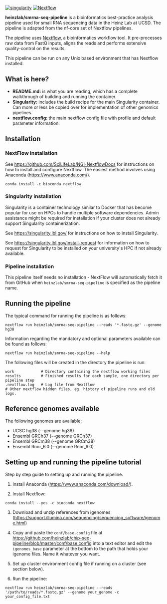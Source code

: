 [![singularity](https://img.shields.io/badge/singularity-%3E%3D%202.4.2-blue.svg)](http://singularity.lbl.gov/)
[![Nextflow](https://img.shields.io/badge/nextflow-%E2%89%A50.30.2-brightgreen.svg)](https://www.nextflow.io/)

**heinzlab/smrna-seq-pipeline** is a bioinformatics best-practice analysis pipeline used for small RNA sequencing data in the Heinz Lab at UCSD. The pipeline is adapted from the nf-core set of Nextflow pipelines.

The pipeline uses [Nextflow](https://www.nextflow.io), a bioinformatics workflow tool. It pre-processes raw data from FastQ inputs, aligns the reads and performs extensive quality-control on the results.

This pipeline can be run on any Unix based environment that has Nextflow installed.

## What is here?
* **README.md:** is what you are reading, which has a complete walkthrough of building and running the container.
* **Singularity:** includes the build recipe for the main Singularity container. Can more or less be copied over for implementation of other genomics pipelines.
* **nextflow.config:** the main nextflow config file with profile and default parameter information.

## Installation
### NextFlow installation
See https://github.com/SciLifeLab/NGI-NextflowDocs for instructions on how to install and configure Nextflow. The easiest method involves using Anaconda (https://www.anaconda.com/).

```
conda install -c bioconda nextflow
```

### Singularity installation
Singularity is a container technology similar to Docker that has become popular for use on HPCs to handle multiple software dependencies. Admin assistance might be required for installation if your cluster does not already support Singularity containerization.

See https://singularity.lbl.gov/ for instructions on how to install Singularity.

See https://singularity.lbl.gov/install-request for information on how to request for Singularity to be installed on your university's HPC if not already available.

### Pipeline installation
This pipeline itself needs no installation - NextFlow will automatically fetch it from GitHub when `heinzlab/smrna-seq-pipeline` is specified as the pipeline name.

## Running the pipeline
The typical command for running the pipeline is as follows:

```
nextflow run heinzlab/smrna-seq-pipeline --reads '*.fastq.gz' --genome hg38
```

Information regarding the mandatory and optional parameters available can be found as follows:

```
nextflow run heinzlab/smrna-seq-pipeline --help
```

The following files will be created in the directory the pipeline is run:

```
work            # Directory containing the nextflow working files
results         # Finished results for each sample, one directory per pipeline step
.nextflow.log   # Log file from Nextflow
# Other nextflow hidden files, eg. history of pipeline runs and old logs.
```

## Reference genomes available
The following genomes are available:

* UCSC hg38 (--genome hg38)
* Ensembl GRCh37 (--genome GRCh37)
* Ensembl GRCm38 (--genome GRCm38)
* Ensembl Rnor_6.0 (--genome Rnor_6.0)

## Setting up and running the pipeline tutorial
Step by step guide to setting up and running the pipeline.

1. Install Anaconda (https://www.anaconda.com/download/).

2. Install Nextflow:

```
conda install --yes -c bioconda nextflow
```

3. Download and unzip references from igenomes (https://support.illumina.com/sequencing/sequencing_software/igenome.html)

4. Copy and paste the `conf/base.config` file at https://github.com/heinzlab/chip-seq-pipeline/blob/master/conf/base.config into a text editor and edit the `igenomes_base` parameter at the bottom to the path that holds your igenome files. Name it whatever you want.

5. Set up cluster environment config file if running on a cluster (see section below).

6. Run the pipeline:

```
nextflow run heinzlab/smrna-seq-pipeline --reads '/path/to/reads/*.fastq.gz' --genome your_genome -c your_config_file.txt
```
